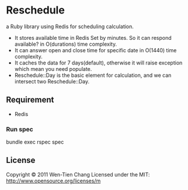 # Reschedule

a Ruby library using Redis for scheduling calculation. 

* It stores available time in Redis Set by minutes. So it can respond available? in O(durations) time complexity.
* It can answer open and close time for specific date in O(1440) time complexity.
* It caches the data for 7 days(default), otherwise it will raise exception which mean you need populate.
* Reschedule::Day is the basic element for calculation, and we can intersect two Reschedule::Day.

## Requirement

* Redis

### Run spec

  bundle exec rspec spec

## License

Copyright © 2011 Wen-Tien Chang
Licensed under the MIT: http://www.opensource.org/licenses/m